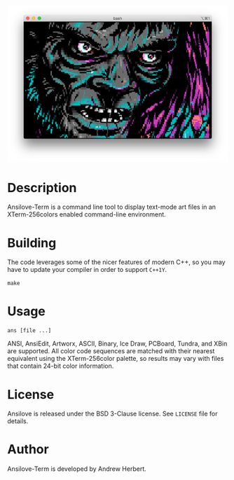 ![Ansilove-Term Example](docs/ansilove-term-bellum.png)

# Description

Ansilove-Term is a command line tool to display text-mode art files in an XTerm-256colors enabled command-line environment.

# Building

The code leverages some of the nicer features of modern C++, so you may have to update your compiler in order to support `C++1Y`.

    make

# Usage

    ans [file ...]

ANSI, AnsiEdit, Artworx, ASCII, Binary, Ice Draw, PCBoard, Tundra, and XBin are supported. All color code sequences are matched with their nearest equivalent using the XTerm-256color palette, so results may vary with files that contain 24-bit color information.

# License

Ansilove is released under the BSD 3-Clause license. See `LICENSE` file for details.

# Author

Ansilove-Term is developed by Andrew Herbert.